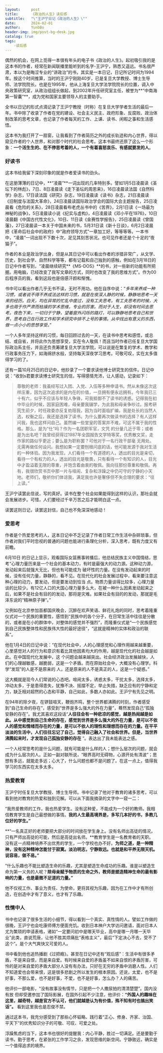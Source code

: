 ```yaml
---
layout:     post
title:      《政治的人生》读后感
subtitle:   "\"王沪宁日记《政治的人生》\""
date:       2024-02-01
author:     YunbBo
header-img: img/post-bg-desk.jpg
catalog: true
tags:
    -读后感
---
```



偶然的机会，在网上觅得一本很有年头的电子书《政治的人生》。起初吸引我的是这本书的作者，经常在新闻联播里能听到的名字-王沪宁，熟悉又遥远。书名很严肃，本以为是晦涩专业的“讲政治”的书，其实是一本日记，日记所记时间为1994年。按这个时间推算，当时的王沪宁刚刚40岁，已是复旦大学教授、博士生导师、法学院院长。也是在1995年，他从上海复旦大学法学院院长的位置，调入中央政策研究室，从政治组组长做起，到2002年升任研究室主任，被誉为**“中南海第一智囊”**，成为党和国家主要领导人的主要助手。

全书以日记的形式点滴记录了王沪宁教授（时称）在复旦大学学者生活的最后一年。书中除了收录了作者在党的建设、社会主义民主、政府形象、反腐败、政治体制改革的思考文章，也记录了作者每天的工作、上课、读书、闲暇之事和生活感悟。

这本书为我打开了一扇窗，让我看到了作者简历之外的成长轨迹和内心世界，得以窥见作者的个人世界，和对那个时代的社会思考。这本书最终还原了这么一个形象：**一个活生生的、在不停思考着的人，一个有着喜怒哀乐、有感就要发的人**。

### 好读书

这本书给我留下深刻印象的就是作者爱读书的劲头。

在这册薄薄的日记中，**“凌晨”**一词出现的几率特别多。譬如1月5日凌晨读《圣坛下的林彪》，7日、8日凌晨读《走下圣坛的周恩来》，16日凌晨读法国《自然科学》杂志，17日读法国《研究》杂志，19日凌晨读《读书》杂志，21日凌晨读《旧制度与法国大革命》，24日凌晨读国际政治学会的国际大会主题报告，25日凌晨看《危险的关系》，28日凌晨看布老虎丛书中的《苦界》，2月1日读《一场最为神秘的战争》，5日凌晨读小说《纪实与虚构》，4日凌晨读《邓小平在1976》，10日凌晨翻《中国古代性文化》，10日、11日读《金赛性学报告》，25日凌晨读《曾国藩》，27日凌晨读一本关于中国未来的书，5月31日读《新十日谈》，6月2日凌晨把《革命后社会中的政府》中“政府领导方式”一章加工好，等等等等。一本书中，“凌晨”一词出现不下数十次，足见其刻苦状况。也可见作者还是个十足的“夜猫子”。

作者的本业是政治学出身，但是从其日记中可以看出作者的涉猎非常广，从文学、历史，到社会学、自然科学等等，都有记载和自己独到的感触，例如在3月18日的日记中作者写到，“凌晨继续研究**《MS-DOS》**的书，对一些新的功能有所把握。用电脑，已经改变了我写文章的方式，同时也改变了我的思维方式”。作为00后程序员的我，看到这段也是倍感汗颜和惭愧。

书中可以看出作者几乎无书不读，无时不用功。他在自序中说：“*多年来养成一种习惯，或者说不得不养成法这样的习惯，就是在夜深人静的时候，静静地思考一天来的经历。白天，均在异常的忙乱中度过，没有工夫思考。有工夫思考的时候，大多也用于作严肃而枯燥的学术思维，专业的厉害。而对于人生，却没有时间去思考。夜色下来，一切归于宁静，望着窗外闪烁的路灯，可以静静地思考自己和世界，思考自己在行政工作和学术研究中排不上号的事情。从中找出有意义的东西，做一点小小的思想享受。*”

一个人多年坚持这样的习惯，每日回顾过去的一天，在读书中思考和感悟，或总结、或自省，并将此作为思想享受，实在令人敬佩！而且当时作者已任复旦大学国际政治系主任，并且还负责筹建复旦大学法学院，可以说是在繁复的学术、教学和行政事务压力下，如海绵挤水般，坚持每天深夜学习思考。可敬可叹，实在太多值得学习的了。

还有一篇10月25日的日记中，他抄录了一个要求读他博士研究生的信件。日记中说：“收到s君要求读博士研究生的信，写得感情充沛，让人感动，记录如下：

> 尊敬的老师：我虽经写过入团、入党、入伍等多种申请书。然从未像这次这样庄重，因为这次追求的是内在的价值，一旦拥有便永远拥有。今年我已三十有六，似乎不应该与年轻人争锋，可我抵御不了读书的诱惑。记得我在初中毕业的时候，因家庭困难，母亲要我辍学，为此我和母亲争吵过。报考研究生前夕，时任政委亦反复劝阻我，因为当时面临扩编，我是处长的当然人选，权衡之后，我还是选择了读书。为什么要再次做读书的选择？有人这样问我，我也这样问自己。虽然编一些堂皇的答案并不难，可这不属于我的性格。那么，是为“仕”吗？作为一名团职军官，文凭 的分量几近于零；或者是为出名吧？我曾经获得过1987年全国报告文学特等奖，优秀散文奖，走作家的路似乎更近；要么是为职称罢？可他对于一名行政干部毫 无用处。无需再做任何设问。我想如果一定要刨根问底的话，他可能发源于我对生活的一种体验。因为我发现，人们看待一个有道德的人，透出的目光是亲切，看待一个有权力的人，透出的目光是敬畏，只有看待一个有知识的人，目光中才盈溢着无限的尊重，并饱含着由衷的敬佩。我向往那份尊重和敬佩。再有，我很欣赏书页中那一片与喧闹、复杂和浮躁之中仍可守的宁静的小天地。老师们，敬祈你们体谅我，满足我也许是奢侈但不失合理的要求：“往上读。”

王沪宁读罢此信说，写的真好。读书在整个社会如果能得到这样的认识，那社会就会发展进步。可惜，人们要经过千辛万苦之后才能明白这一点。

读罢这则日记，读罢这封信，自己也不免深深地感动！

### 爱思考

作者是个热爱思考的人，这本日记中不乏记录了作者日常工作生活中杂碎琐事，但作者对我们平时忽视的普通的问题也能进行条理化分析，深入思考，既有力度又有前瞻。

6月10日 的日记上显示，观看国际女篮赛事转播后，他总结民族主义中国情结，思考“心理力量历来是一个社会的基本动力，有时是最强大的动力源。这种动力源，发动起来后就强大无比，但也有可能成为 破坏性的力量。在没有发动起来的时候，没有任何力量，静静的，看不见。在现代化的社会发展过程中，看来要注意这种心理的动力，要发动，但是要发动到恰当 点。物质力量谈得比较多，心理力量谈的比较少。有12亿人口的大国心理力量多么大，在被一种什么因素发动起来之后，如果不是社会有目的的发动，那将是灾难。如果社会有目的的发动，那就是毛泽东说的“精神原子弹”。”

又例如在北京参加首都国庆晚会，沉醉在欢声笑语、鲜花礼炮的同时，思考着隆重仪式对一个民族的重要性，感悟到“民族中的各个分子，在日常生活中往往是分散的，或者是在小的群体中，对整体的感觉并不强烈”，而隆重仪式是“一个民族感觉到自己民族整体性和民族伟大性的最好途径”，“这就是精神的实体和政治的联系”。

他在1月4日的日记中说：“在现代社会中，人的心理感觉和心理作用越来越重要，心里感觉对人的行为和意识有着比其他因素均大的作用，越是现代化的社会越是如此。在中国现代化发展中，这 个问题会越来越突出。社会经济政治发展越快，人们的心理越敏感，越脆弱，这是一个矛盾。而在原始社会中，大概没有心理学。科学“发现”的人是不是原来的 人，还是原来的人不是真正的人，这是一个疑惑。”

这大概就是现今人们常说的心态吧。喧闹太多，诱惑太多，干扰太多，选择太多，冲动太多，于是患得患失，犹豫不决、摇摆不定，举止失措，缺乏应有的宁静和定力，缺乏相对超然的心态和平静，自己如此，多数人亦如此。王沪宁有先见之明。

在94年的除夕夜，在锣鼓喧天，鞭炮齐鸣，整个世界都沸腾的时刻，作者感受到“自己生命的存在”，感受到“世界是多么强大的外在力量”，蓦然发现自己“孤独安静的存在”。我尤其喜欢这段话“**人往往会有一种悲凉的感觉，越是热闹越是如此。从中感觉到自己生命的存在，感觉到世界是多么强大的外在力量，是可以不依人的感觉和情绪而存在的力量，是可以不依人的理性和理想而存在的力量。在平平淡淡的生活中，人们往往忘记了自己，觉得自己融入了社会和世界。但是，当世界沸腾起来时，才发现自己孤独安静的存在** ”。表达出了我未能表达之感。

一个人经常思考的是什么问题，就有可能是什么样的人；想什么层次的问题，就会成为什么层次的人。正如一副对联所说，“眼界高时无碍物，心源开处有清波”；思想有多远，就能走多远；心大了，什么问题也都不是问题了。在这一点上，值得我学习的东西实在太多太多。

### 热爱教育

王沪宁时任复旦大学教授、博士生导师。书中记录了他对于教育的诸多思考，可以看到他对教育的热爱和独到见解。可以从下面我摘录的文字中一窥一二：

“我热爱教师的工作，我也热爱学生。没有这种爱，不能成为一个好的教师。我相信教育学生是自己最想做的事情。**我的人生最高境界是，多写几本好的书，多教几位好的学生。”**

**“一名真正好的老师要把大部分的时间放在学生身上。没有名师出高徒的情况，只有严师出高徒的可能，然后是高徒出名师。**教育学生是一名教育者的天职。没有这一点精神培养不出优秀的学生，一个学校也办不好。**为师之道，是一种精神，没有这种精神怎能甘于寂寞。淡泊明志，宁静致远。也就是和平养无限天机。说容易，做不易。”**

“什么乐趣也不能比塑造生命的乐趣，尤其是塑造生命成功的乐趣。谁是以塑造生命为第一义务的人呢？**除母亲赋予物质的生命之外，教师是塑造精神生命的最有影响的力量，也是最微不足道的力量。”**

他不仅视工作、事业为责任、为使命，更将其视为乐趣，因为在工作中才有所创造，在创造中才有了意义，也才有了乐趣。

### 性情中人

书中也记录了很多生活的小细节，得以看到一个真实、真性情的人。譬如工作做的很晚，王沪宁也会吃康师傅方便面充饥。收到日本神户大学访问邀请，面对日本人尤为繁琐的申请表格，诸如“一定要问初中是哪天毕业，高中是哪一月哪一天毕业”此类，直说荒唐，让他不胜其烦痛批“表格主义”，最后“下定决心不去，受不了这个”。是个大气爽快又可爱的人。

书中看到他也追热播剧《过把瘾》。甚至在日记中还有“观后感”：生活中有很多矛盾，不是来自恨，而是来自爱。有时候来自爱的矛盾虽不如来自恨的矛盾厉害，可怜的是对来自爱的矛盾大部分人没有有办法，只好在无穷的矛盾中消磨人性。人们不知道爱也会带来恨，这是很多悲剧之所以发生的根本原因。还说，太爱，也不是好事，不那么爱，也不是好事，不爱，也不是好事，怎么办？人的痛苦。

他评价一部电影，“没有故事没有情节，只是把一个人撒尿拍的清清楚楚”。国内没有放 但却受邀参加了国际影展，在国外引起不少注意，他评价：**“外国人的趣味在这里，越奇特，越是官方不认可，他们就越是认为有价值，殊不知有时也搞出笑话”。** 看到这里我也是忍俊不禁。

通过这本书，我充分感受到了那些心怀韬略、践行着“正心、修身、齐家、治国、平天下”的优秀知识分子的可敬、可叹、可爱之处。

浮躁焦虑的当下，这本书也很好的提醒我：内心平静，胜过一切满足。还是要勤于读书，勤于思考，在紧张的工作学习之余，发现思维的新空间。宁静致远，确实是一个值得追求的境界。
